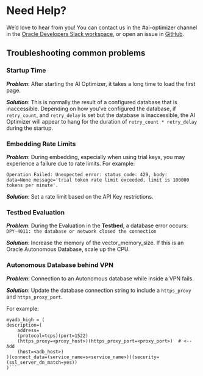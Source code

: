 # Need Help?

We’d love to hear from you! You can contact us in the #ai-optimizer channel in the [Oracle Developers Slack workspace](https://app.slack.com/client/T01KVSQQYP3), or open an issue in [GitHub](https://github.com/oracle-samples/ai-optimizer/issues/new).

## Troubleshooting common problems

### Startup Time

**_Problem_**:
After starting the AI Optimizer, it takes a long time to load the first page.

**_Solution_**:
This is normally the result of a configured database that is inaccessible. Depending on how you've configured the database, if `retry_count`, and `retry_delay` is set but the database is inaccessible, the AI Optimizer will appear to hang for the duration of `retry_count * retry_delay` during the startup.

### Embedding Rate Limits

**_Problem_**:
During embedding, especially when using trial keys, you may experience a failure due to rate limits. For example:

```
Operation Failed: Unexpected error: status_code: 429, body:  
data=None message='trial token rate limit exceeded, limit is 100000 tokens per minute'.
```

**_Solution_**:
Set a rate limit based on the API Key restrictions.


### Testbed Evaluation

**_Problem_**:
During the Evaluation in the **Testbed**, a database error occurs: `DPY-4011: the database or network closed the connection`

**_Solution_**:
Increase the memory of the vector_memory_size.  If this is an Oracle Autonomous Database, scale up the CPU.

### Autonomous Database behind VPN

**_Problem_**:
Connection to an Autonomous database while inside a VPN fails.

**_Solution_**:
Update the database connection string to include a `https_proxy` and `https_proxy_port`.

  For example:
   
  ```text
  myadb_high = (
  description=(
      address=
      (protocol=tcps)(port=1522)
      (https_proxy=<proxy_host>)(https_proxy_port=<proxy_port>)  # <-- Add
      (host=<adb_host>)
  )(connect_data=(service_name=s<service_name>))(security=(ssl_server_dn_match=yes))
  )```